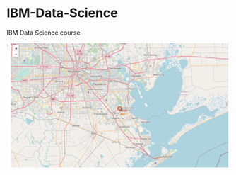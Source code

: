 # IBM-Data-Science
IBM Data Science course



<img src="https://github.com/Adetayo047/IBM-Data-Science/blob/master/map1.png">

